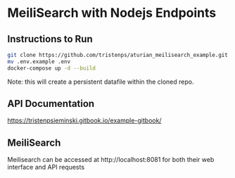 # MeiliSearch with Nodejs Endpoints

## Instructions to Run
```bash
git clone https://github.com/tristenps/aturian_meilisearch_example.git
mv .env.example .env
docker-compose up -d --build
```
Note: this will create a persistent datafile within the cloned repo.


## API Documentation
https://tristenpsieminski.gitbook.io/example-gitbook/


## MeiliSearch
Meilisearch can be accessed at http://localhost:8081 for both their web interface and API requests

